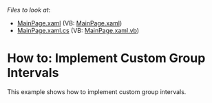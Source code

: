 <!-- default file list -->
*Files to look at*:

* [MainPage.xaml](./CS/DXPivotGrid_CustomGroupIntervals/MainPage.xaml) (VB: [MainPage.xaml](./VB/DXPivotGrid_CustomGroupIntervals/MainPage.xaml))
* [MainPage.xaml.cs](./CS/DXPivotGrid_CustomGroupIntervals/MainPage.xaml.cs) (VB: [MainPage.xaml.vb](./VB/DXPivotGrid_CustomGroupIntervals/MainPage.xaml.vb))
<!-- default file list end -->
# How to: Implement Custom Group Intervals


<p>This example shows how to implement custom group intervals.</p><br />


<br/>


